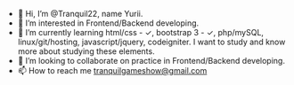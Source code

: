 - 👋 Hi, I’m @Tranquil22, name Yurii.
- 👀 I’m interested in Frontend/Backend developing.
- 🌱 I’m currently learning html/css - &#10003;, bootstrap 3 - &#10003;, php/mySQL, linux/git/hosting, javascript/jquery, codeigniter. I want to study and know more about studying these elements.
- 💞️ I’m looking to collaborate on practice in Frontend/Backend developing.
- 📫 How to reach me tranquilgameshow@gmail.com

<!---
Tranquil22/Tranquil22 is a ✨ special ✨ repository because its `README.md` (this file) appears on your GitHub profile.
You can click the Preview link to take a look at your changes.
--->
